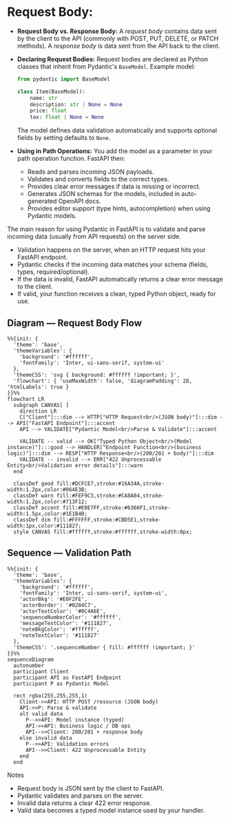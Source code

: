 # Request Body:
- **Request Body vs. Response Body:**
  A *request body* contains data sent by the client to the API (commonly with POST, PUT, DELETE, or PATCH methods). A *response body* is data sent from the API back to the client.

- **Declaring Request Bodies:**
  Request bodies are declared as Python classes that inherit from Pydantic's `BaseModel`.
  Example model:
  ```python
  from pydantic import BaseModel

  class Item(BaseModel):
      name: str
      description: str | None = None
      price: float
      tax: float | None = None
  ```
  The model defines data validation automatically and supports optional fields by setting defaults to `None`.

- **Using in Path Operations:**
  You add the model as a parameter in your path operation function. FastAPI then:
  - Reads and parses incoming JSON payloads.
  - Validates and converts fields to the correct types.
  - Provides clear error messages if data is missing or incorrect.
  - Generates JSON schemas for the models, included in auto-generated OpenAPI docs.
  - Provides editor support (type hints, autocompletion) when using Pydantic models.

The main reason for using Pydantic in FastAPI is to validate and parse incoming data (usually from API requests) on the server side.

- Validation happens on the server, when an HTTP request hits your FastAPI endpoint.
- Pydantic checks if the incoming data matches your schema (fields, types, required/optional).
- If the data is invalid, FastAPI automatically returns a clear error message to the client.
- If valid, your function receives a clean, typed Python object, ready for use.

## Diagram — Request Body Flow

```mermaid
%%{init: {
  'theme': 'base',
  'themeVariables': {
    'background': '#ffffff',
    'fontFamily': 'Inter, ui-sans-serif, system-ui'
  },
  'themeCSS': 'svg { background: #ffffff !important; }',
  'flowchart': { 'useMaxWidth': false, 'diagramPadding': 28, 'htmlLabels': true }
}}%%
flowchart LR
  subgraph CANVAS[ ]
    direction LR
    C["Client"]:::dim --> HTTP["HTTP Request<br/>(JSON body)"]:::dim --> API["FastAPI Endpoint"]:::accent
    API --> VALIDATE["Pydantic Model<br/>Parse & Validate"]:::accent

    VALIDATE -- valid --> OK["Typed Python Object<br/>(Model instance)"]:::good --> HANDLER["Endpoint Function<br/>(business logic)"]:::dim --> RESP["HTTP Response<br/>(200/201 + body)"]:::dim
    VALIDATE -- invalid --> ERR["422 Unprocessable Entity<br/>Validation error details"]:::warn
  end

  classDef good fill:#DCFCE7,stroke:#16A34A,stroke-width:1.2px,color:#064E3B;
  classDef warn fill:#FEF9C3,stroke:#CA8A04,stroke-width:1.2px,color:#713F12;
  classDef accent fill:#E0E7FF,stroke:#6366F1,stroke-width:1.5px,color:#1E1B4B;
  classDef dim fill:#FFFFFF,stroke:#CBD5E1,stroke-width:1px,color:#111827;
  style CANVAS fill:#ffffff,stroke:#ffffff,stroke-width:0px;
```

## Sequence — Validation Path

```mermaid
%%{init: {
  'theme': 'base',
  'themeVariables': {
    'background': '#ffffff',
    'fontFamily': 'Inter, ui-sans-serif, system-ui',
    'actorBkg': '#E0F2FE',
    'actorBorder': '#0284C7',
    'actorTextColor': '#0C4A6E',
    'sequenceNumberColor': '#ffffff',
    'messageTextColor': '#111827',
    'noteBkgColor': '#ffffff',
    'noteTextColor': '#111827'
  },
  'themeCSS': '.sequenceNumber { fill: #ffffff !important; }'
}}%%
sequenceDiagram
  autonumber
  participant Client
  participant API as FastAPI Endpoint
  participant P as Pydantic Model

  rect rgba(255,255,255,1)
    Client->>API: HTTP POST /resource (JSON body)
    API->>P: Parse & validate
    alt valid data
      P-->>API: Model instance (typed)
      API->>API: Business logic / DB ops
      API-->>Client: 200/201 + response body
    else invalid data
      P-->>API: Validation errors
      API-->>Client: 422 Unprocessable Entity
    end
  end
```

Notes
- Request body is JSON sent by the client to FastAPI.
- Pydantic validates and parses on the server.
- Invalid data returns a clear 422 error response.
- Valid data becomes a typed model instance used by your handler.
